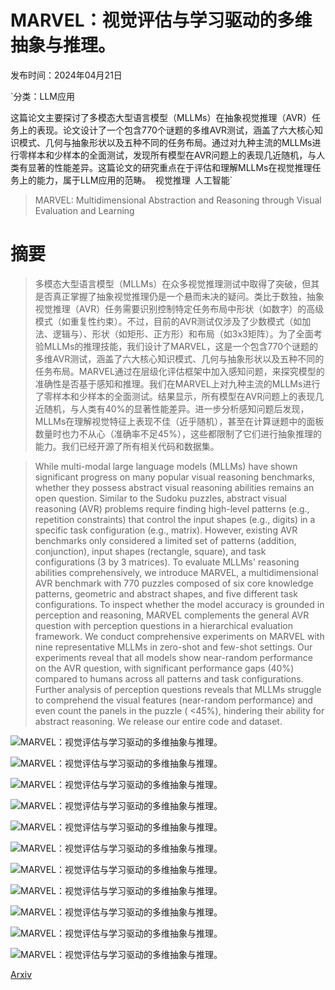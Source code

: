 # MARVEL：视觉评估与学习驱动的多维抽象与推理。

发布时间：2024年04月21日

`分类：LLM应用

这篇论文主要探讨了多模态大型语言模型（MLLMs）在抽象视觉推理（AVR）任务上的表现。论文设计了一个包含770个谜题的多维AVR测试，涵盖了六大核心知识模式、几何与抽象形状以及五种不同的任务布局。通过对九种主流的MLLMs进行零样本和少样本的全面测试，发现所有模型在AVR问题上的表现几近随机，与人类有显著的性能差异。这篇论文的研究重点在于评估和理解MLLMs在视觉推理任务上的能力，属于LLM应用的范畴。` `视觉推理` `人工智能`

> MARVEL: Multidimensional Abstraction and Reasoning through Visual Evaluation and Learning

# 摘要

> 多模态大型语言模型（MLLMs）在众多视觉推理测试中取得了突破，但其是否真正掌握了抽象视觉推理仍是一个悬而未决的疑问。类比于数独，抽象视觉推理（AVR）任务需要识别控制特定任务布局中形状（如数字）的高级模式（如重复性约束）。不过，目前的AVR测试仅涉及了少数模式（如加法、逻辑与）、形状（如矩形、正方形）和布局（如3x3矩阵）。为了全面考验MLLMs的推理技能，我们设计了MARVEL，这是一个包含770个谜题的多维AVR测试，涵盖了六大核心知识模式、几何与抽象形状以及五种不同的任务布局。MARVEL通过在层级化评估框架中加入感知问题，来探究模型的准确性是否基于感知和推理。我们在MARVEL上对九种主流的MLLMs进行了零样本和少样本的全面测试。结果显示，所有模型在AVR问题上的表现几近随机，与人类有40%的显著性能差异。进一步分析感知问题后发现，MLLMs在理解视觉特征上表现不佳（近乎随机），甚至在计算谜题中的面板数量时也力不从心（准确率不足45%），这些都限制了它们进行抽象推理的能力。我们已经开源了所有相关代码和数据集。

> While multi-modal large language models (MLLMs) have shown significant progress on many popular visual reasoning benchmarks, whether they possess abstract visual reasoning abilities remains an open question. Similar to the Sudoku puzzles, abstract visual reasoning (AVR) problems require finding high-level patterns (e.g., repetition constraints) that control the input shapes (e.g., digits) in a specific task configuration (e.g., matrix). However, existing AVR benchmarks only considered a limited set of patterns (addition, conjunction), input shapes (rectangle, square), and task configurations (3 by 3 matrices). To evaluate MLLMs' reasoning abilities comprehensively, we introduce MARVEL, a multidimensional AVR benchmark with 770 puzzles composed of six core knowledge patterns, geometric and abstract shapes, and five different task configurations. To inspect whether the model accuracy is grounded in perception and reasoning, MARVEL complements the general AVR question with perception questions in a hierarchical evaluation framework. We conduct comprehensive experiments on MARVEL with nine representative MLLMs in zero-shot and few-shot settings. Our experiments reveal that all models show near-random performance on the AVR question, with significant performance gaps (40%) compared to humans across all patterns and task configurations. Further analysis of perception questions reveals that MLLMs struggle to comprehend the visual features (near-random performance) and even count the panels in the puzzle ( <45%), hindering their ability for abstract reasoning. We release our entire code and dataset.

![MARVEL：视觉评估与学习驱动的多维抽象与推理。](../../../paper_images/2404.13591/x1.png)

![MARVEL：视觉评估与学习驱动的多维抽象与推理。](../../../paper_images/2404.13591/x2.png)

![MARVEL：视觉评估与学习驱动的多维抽象与推理。](../../../paper_images/2404.13591/x3.png)

![MARVEL：视觉评估与学习驱动的多维抽象与推理。](../../../paper_images/2404.13591/100.png)

![MARVEL：视觉评估与学习驱动的多维抽象与推理。](../../../paper_images/2404.13591/114.png)

![MARVEL：视觉评估与学习驱动的多维抽象与推理。](../../../paper_images/2404.13591/125.png)

![MARVEL：视觉评估与学习驱动的多维抽象与推理。](../../../paper_images/2404.13591/2.png)

![MARVEL：视觉评估与学习驱动的多维抽象与推理。](../../../paper_images/2404.13591/105.png)

![MARVEL：视觉评估与学习驱动的多维抽象与推理。](../../../paper_images/2404.13591/154.png)

![MARVEL：视觉评估与学习驱动的多维抽象与推理。](../../../paper_images/2404.13591/566.png)

![MARVEL：视觉评估与学习驱动的多维抽象与推理。](../../../paper_images/2404.13591/x5.png)

[Arxiv](https://arxiv.org/abs/2404.13591)
